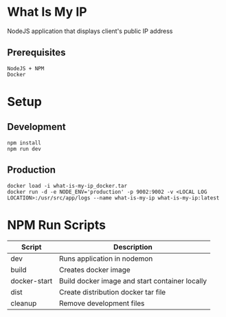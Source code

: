 # What Is My IP

NodeJS application that displays client's public IP address

## Prerequisites

```
NodeJS + NPM
Docker
```

# Setup


## Development
```
npm install
npm run dev
```

## Production
```
docker load -i what-is-my-ip_docker.tar
docker run -d -e NODE_ENV='production' -p 9002:9002 -v <LOCAL LOG LOCATION>:/usr/src/app/logs --name what-is-my-ip what-is-my-ip:latest
```

# NPM Run Scripts
Script | Description
--- | ---
dev | Runs application in nodemon
build | Creates docker image
docker-start | Build docker image and start container locally
dist | Create distribution docker tar file
cleanup | Remove development files
